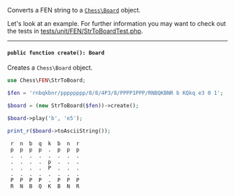 Converts a FEN string to a [`Chess\Board`](https://php-chess.readthedocs.io/en/latest/board/) object.

Let's look at an example. For further information you may want to check out the tests in [tests/unit/FEN/StrToBoardTest.php](https://github.com/chesslablab/php-chess/blob/master/tests/unit/FEN/StrToBoardTest.php).

---

#### `public function create(): Board`

Creates a `Chess\Board` object.

```php
use Chess\FEN\StrToBoard;

$fen = 'rnbqkbnr/pppppppp/8/8/4P3/8/PPPP1PPP/RNBQKBNR b KQkq e3 0 1';

$board = (new StrToBoard($fen))->create();

$board->play('b', 'e5');

print_r($board->toAsciiString());
```
```
 r  n  b  q  k  b  n  r
 p  p  p  p  .  p  p  p
 .  .  .  .  .  .  .  .
 .  .  .  .  p  .  .  .
 .  .  .  .  P  .  .  .
 .  .  .  .  .  .  .  .
 P  P  P  P  .  P  P  P
 R  N  B  Q  K  B  N  R
```
